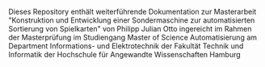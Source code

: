 Dieses Repository enthält weiterführende Dokumentation zur Masterarbeit "Konstruktion und Entwicklung einer Sondermaschine zur automatisierten Sortierung von Spielkarten" von Philipp Julian Otto ingereicht im Rahmen der Masterprüfung im Studiengang Master of Science Automatisierung am Department Informations- und Elektrotechnik der Fakultät Technik und Informatik der Hochschule für Angewandte Wissenschaften Hamburg
